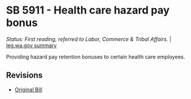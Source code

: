 # SB 5911 - Health care hazard pay bonus
*Status: First reading, referred to Labor, Commerce & Tribal Affairs.* | [leg.wa.gov summary](https://app.leg.wa.gov/billsummary?BillNumber=5911&Year=2021)

Providing hazard pay retention bonuses to certain health care employees.

## Revisions
* [Original Bill](1/)